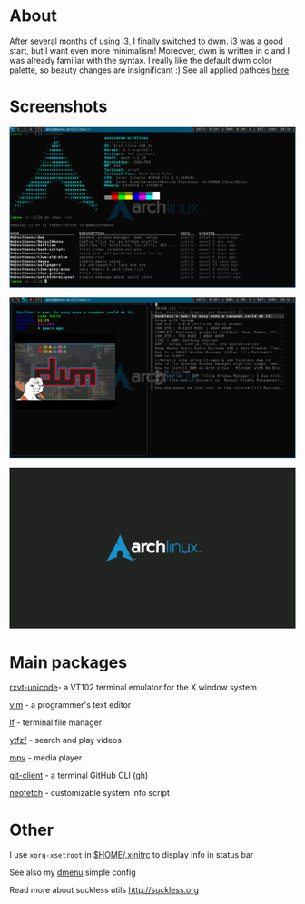# About

After several months of using [i3](https://i3wm.org/), I finally switched to [dwm](https://dwm.suckless.org/). i3 was a good start, but I want even more minimalism! Moreover, dwm is written in c and I was already familiar with the syntax.
I really like the default dwm color palette, so beauty changes are insignificant :)
See all applied pathces [here](https://github.com/HmJustHanna/dwm/tree/main/patches)

# Screenshots

![](/assets/images/neofetch.png)

![](/assets/images/ytfzf.png)

![](/assets/images/wallpaper.png)

# Main packages 

[rxvt-unicode](https://wiki.archlinux.org/title/Rxvt-unicode)- a VT102 terminal emulator for the X window system

[vim](https://github.com/vim/vim) - a programmer's text editor

[lf](https://github.com/gokcehan/lf) - terminal file manager

[ytfzf](https://github.com/pystardust/ytfzf) - search and play videos

[mpv](https://github.com/mpv-player/mpv) - media player

[git-client](https://github.com/cli/cli) - a terminal GitHub CLI (gh)

[neofetch](https://github.com/dylanaraps/neofetch) - customizable system info script

# Other

I use `xorg-xsetroot` in [$HOME/.xinitrc](https://github.com/HmJustHanna/dotfiles) to display info in status bar 

See also my [dmenu](https://github.com/HmJustHanna/dmenu) simple config

Read more about suckless utils http://suckless.org

